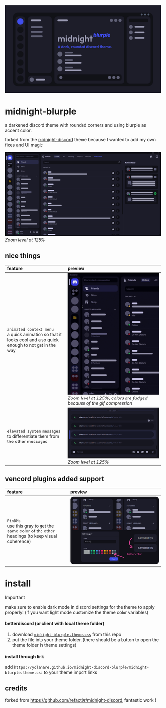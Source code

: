 ![midnight-blurple--poster](./assets/midnight-blurple--poster.jpg)

# midnight-blurple

a darkened discord theme with rounded corners and using blurple as accent color.

forked from the [midnight-discord](https://github.com/refact0r/midnight-discord) theme because I wanted to add my own fixes and UI magic

![midnight-blurple--home-friends](./assets/midnight-blurple--home-friends.png)<br>*Zoom level at 125%*

## nice things

| feature | preview |
|:-|:-|
| `animated context menu`<br>a quick animation so that it looks cool and also quick enough to not get in the way | <img width=360 src="./assets/midnight-blurple--context-menu-animation.gif" alt="midnight-blurple--context-menu-animation"><br>*Zoom level at 125%, colors are fudged because of the gif compression* |
| `elevated system messages`<br>to differentiate them from the other messages | ![midnight-blurple--dm-call-message](./assets/midnight-blurple--dm-call-message.png)<br>*Zoom level at 125%* |

## vencord plugins added support

| feature | preview |
|:-|:-|
| `PinDMs`<br>use this gray to get the same color of the other headings (to keep visual coherence) | ![midnight-blurple--pindms-color-match](./assets/midnight-blurple--pindms-color-match.png) |

# install

> [!IMPORTANT]
> make sure to enable dark mode in discord settings for the theme to apply properly! (if you want light mode customize the theme color variables)

#### betterdiscord (or client with local theme folder)

1. download [`midnight-blurple.theme.css`](https://yolanare.github.io/midnight-discord-blurple/midnight-blurple.theme.css) from this repo
2. put the file into your theme folder. (there should be a button to open the theme folder in theme settings)

#### install through link

add `https://yolanare.github.io/midnight-discord-blurple/midnight-blurple.theme.css` to your theme import links

## credits

forked from <https://github.com/refact0r/midnight-discord>, fantastic work !
